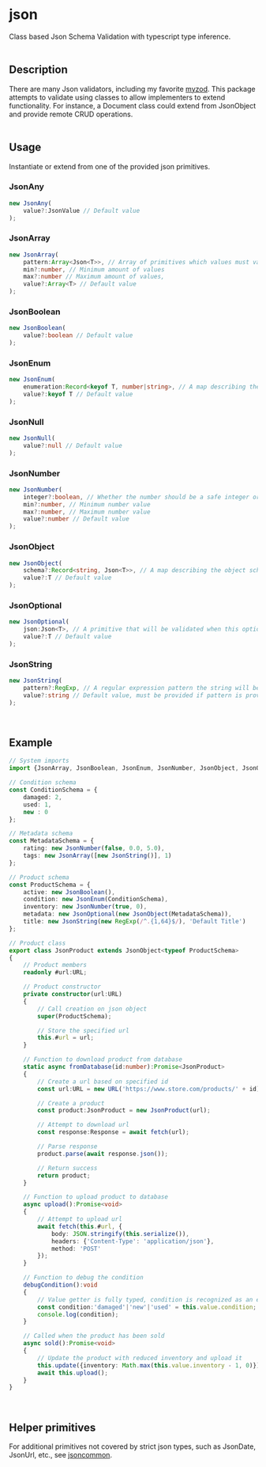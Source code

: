 # json

Class based Json Schema Validation with typescript type inference.
<br/>
<br/>
 
## Description

There are many Json validators, including my favorite [myzod](https://github.com/davidmdm/myzod).
This package attempts to validate using classes to allow implementers to extend functionality.
For instance, a Document class could extend from JsonObject and provide remote CRUD operations.
<br/>
<br/>
 
## Usage

Instantiate or extend from one of the provided json primitives.

### JsonAny

```typescript
new JsonAny(
	value?:JsonValue // Default value
);
```

### JsonArray

```typescript
new JsonArray(
	pattern:Array<Json<T>>, // Array of primitives which values must validate against sequentially
	min?:number, // Minimum amount of values
	max?:number // Maximum amount of values,
	value?:Array<T> // Default value
);
```

### JsonBoolean

```typescript
new JsonBoolean(
	value?:boolean // Default value
);
```

### JsonEnum

```typescript
new JsonEnum(
	enumeration:Record<keyof T, number|string>, // A map describing the enumeration
	value?:keyof T // Default value
);
```

### JsonNull

```typescript
new JsonNull(
	value?:null // Default value
);
```

### JsonNumber

```typescript
new JsonNumber(
	integer?:boolean, // Whether the number should be a safe integer or not
	min?:number, // Minimum number value
	max?:number, // Maximum number value
	value?:number // Default value
);
```

### JsonObject

```typescript
new JsonObject(
	schema?:Record<string, Json<T>>, // A map describing the object schema
	value?:T // Default value
);
```

### JsonOptional

```typescript
new JsonOptional(
	json:Json<T>, // A primitive that will be validated when this optionals value is provided
	value?:T // Default value
);
```

### JsonString

```typescript
new JsonString(
	pattern?:RegExp, // A regular expression pattern the string will be tested against
	value?:string // Default value, must be provided if pattern is provided
);
```
<br/>

## Example

```typescript
// System imports
import {JsonArray, JsonBoolean, JsonEnum, JsonNumber, JsonObject, JsonOptional, JsonString} from 'json';

// Condition schema
const ConditionSchema = {
	damaged: 2,
	used: 1,
	new : 0
};

// Metadata schema
const MetadataSchema = {
	rating: new JsonNumber(false, 0.0, 5.0),
	tags: new JsonArray([new JsonString()], 1)
};

// Product schema
const ProductSchema = {
	active: new JsonBoolean(),
	condition: new JsonEnum(ConditionSchema),
	inventory: new JsonNumber(true, 0),
	metadata: new JsonOptional(new JsonObject(MetadataSchema)),
	title: new JsonString(new RegExp(/^.{1,64}$/), 'Default Title')
};

// Product class
export class JsonProduct extends JsonObject<typeof ProductSchema>
{
	// Product members
	readonly #url:URL;

	// Product constructor
	private constructor(url:URL)
	{
		// Call creation on json object
		super(ProductSchema);

		// Store the specified url
		this.#url = url;
	}

	// Function to download product from database
	static async fromDatabase(id:number):Promise<JsonProduct>
	{
		// Create a url based on specified id
		const url:URL = new URL('https://www.store.com/products/' + id);

		// Create a product
		const product:JsonProduct = new JsonProduct(url);

		// Attempt to download url
		const response:Response = await fetch(url);

		// Parse response
		product.parse(await response.json());

		// Return success
		return product;
	}

	// Function to upload product to database
	async upload():Promise<void>
	{
		// Attempt to upload url
		await fetch(this.#url, {
			body: JSON.stringify(this.serialize()),
			headers: {'Content-Type': 'application/json'},
			method: 'POST'
		});
	}

	// Function to debug the condition
	debugCondition():void
	{
		// Value getter is fully typed, condition is recognized as an enumeration
		const condition:'damaged'|'new'|'used' = this.value.condition;
		console.log(condition);
	}

	// Called when the product has been sold
	async sold():Promise<void>
	{
		// Update the product with reduced inventory and upload it
		this.update({inventory: Math.max(this.value.inventory - 1, 0)});
		await this.upload();
	}
}
```
<br/>

## Helper primitives

For additional primitives not covered by strict json types, such as JsonDate, JsonUrl, etc., see [jsoncommon](https://github.com/cmkweber/jsoncommon).